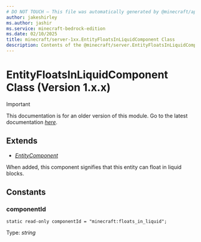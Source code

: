 ```yaml
---
# DO NOT TOUCH — This file was automatically generated by @minecraft/api-docs-generator, to report problems file an issue at https://github.com/Mojang/minecraft-scripting-libraries
author: jakeshirley
ms.author: jashir
ms.service: minecraft-bedrock-edition
ms.date: 02/10/2025
title: minecraft/server-1xx.EntityFloatsInLiquidComponent Class
description: Contents of the @minecraft/server.EntityFloatsInLiquidComponent class (Version 1.x.x).
---
```

# EntityFloatsInLiquidComponent Class (Version 1.x.x)

> [!IMPORTANT]
> This documentation is for an older version of this module. Go to the latest documentation [*here*](../../../scriptapi/minecraft/server/EntityFloatsInLiquidComponent.md).

## Extends
- [*EntityComponent*](EntityComponent.md)

When added, this component signifies that this entity can float in liquid blocks.

## Constants

### **componentId**
`static read-only componentId = "minecraft:floats_in_liquid";`

Type: *string*
